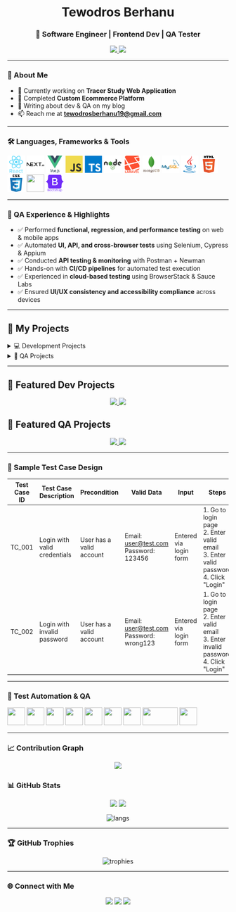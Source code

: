 <!-- Profile README -->

<h1 align="center"> Tewodros Berhanu </h1>
<h3 align="center">🚀 Software Engineer | Frontend Dev | QA Tester</h3>

<p align="center">
  <a href="mailto:tewodrosberhanu19@gmail.com">
    <img src="https://img.shields.io/badge/Email-tewodrosberhanu19%40gmail.com-red?style=for-the-badge&logo=gmail" />
  </a>
  <a href="https://linkedin.com/in/tewodros-berhanu-953750230/" target="_blank">
    <img src="https://img.shields.io/badge/LinkedIn-Tewodros%20Berhanu-blue?style=for-the-badge&logo=linkedin" />
  </a>
</p>

---

### 🌟 About Me
- 🔭 Currently working on **Tracer Study Web Application**  
- 👯 Completed **Custom Ecommerce Platform**    
- 📝 Writing about dev & QA on my blog  
- 📫 Reach me at **tewodrosberhanu19@gmail.com**

---

### 🛠️ Languages, Frameworks & Tools
<p align="left">
<img src="https://raw.githubusercontent.com/devicons/devicon/master/icons/react/react-original-wordmark.svg" width="40" height="40"/>
<img src="https://raw.githubusercontent.com/devicons/devicon/master/icons/nextjs/nextjs-original-wordmark.svg" width="40" height="40"/>
<img src="https://raw.githubusercontent.com/devicons/devicon/master/icons/vuejs/vuejs-original-wordmark.svg" width="40" height="40"/>
<img src="https://raw.githubusercontent.com/devicons/devicon/master/icons/javascript/javascript-original.svg" width="40" height="40"/>
<img src="https://raw.githubusercontent.com/devicons/devicon/master/icons/typescript/typescript-original.svg" width="40" height="40"/>
<img src="https://raw.githubusercontent.com/devicons/devicon/master/icons/nodejs/nodejs-original-wordmark.svg" width="40" height="40"/>
<img src="https://raw.githubusercontent.com/devicons/devicon/master/icons/laravel/laravel-plain-wordmark.svg" width="40" height="40"/>
<img src="https://raw.githubusercontent.com/devicons/devicon/master/icons/mongodb/mongodb-original-wordmark.svg" width="40" height="40"/>
<img src="https://raw.githubusercontent.com/devicons/devicon/master/icons/mysql/mysql-original-wordmark.svg" width="40" height="40"/>
<img src="https://raw.githubusercontent.com/devicons/devicon/master/icons/java/java-original.svg" width="40" height="40"/>
<img src="https://raw.githubusercontent.com/devicons/devicon/master/icons/html5/html5-original-wordmark.svg" width="40" height="40"/>
<img src="https://raw.githubusercontent.com/devicons/devicon/master/icons/css3/css3-original-wordmark.svg" width="40" height="40"/>
<img src="https://www.vectorlogo.zone/logos/tailwindcss/tailwindcss-icon.svg" width="40" height="40"/>
<img src="https://raw.githubusercontent.com/devicons/devicon/master/icons/bootstrap/bootstrap-plain-wordmark.svg" width="40" height="40"/>
</p>

---

### 🧪 QA Experience & Highlights
- ✅ Performed **functional, regression, and performance testing** on web & mobile apps  
- ✅ Automated **UI, API, and cross-browser tests** using Selenium, Cypress & Appium  
- ✅ Conducted **API testing & monitoring** with Postman + Newman  
- ✅ Hands-on with **CI/CD pipelines** for automated test execution  
- ✅ Experienced in **cloud-based testing** using BrowserStack & Sauce Labs  
- ✅ Ensured **UI/UX consistency and accessibility compliance** across devices  

---

## 🎯 My Projects

<details>
  <summary>💻 Development Projects</summary>

| Project | Description | Tech Stack | Link |
|---------|-------------|------------|------|
| **E-commerce Platform** | Custom online shop with payment integration | Next.js, MongoDB, Tailwind | [Repo](https://github.com/tediyo/ecommerce-platform) |
| **Via Ride App** | Ride-hailing mobile app | React Native, Firebase | [Repo](https://github.com/tediyo/via-ride) |
| **Tracer Study** | University alumni tracer platform | Laravel, MySQL, React | [Repo](https://github.com/tediyo/tracer-study) |

</details>

<details>
  <summary>🧪 QA Projects</summary>

| Project | Description | Tools & Frameworks | Link |
|---------|-------------|--------------------|------|
| **Lersha Testing** | Functional, regression & performance testing for Lersha platform | Selenium, Postman, Appium | [Repo](https://github.com/tediyo/lersha-testing) |
| **QA Automation Suite** | End-to-end automation framework for web apps | Cypress, Jest, BrowserStack | [Repo](https://github.com/tediyo/qa-automation-suite) |
| **API Testing Collection** | Automated API tests & monitoring | Postman, Newman, CI/CD | [Repo](https://github.com/tediyo/api-testing-postman) |

</details>

---

## 🚀 Featured Dev Projects
<p align="center">
  <a href="https://github.com/tediyo/ecommerce-platform">
    <img src="https://github-readme-stats.vercel.app/api/pin/?username=tediyo&repo=ecommerce-platform&theme=tokyonight" />
  </a>
  <a href="https://github.com/tediyo/tracer-study">
    <img src="https://github-readme-stats.vercel.app/api/pin/?username=tediyo&repo=tracer-study&theme=tokyonight" />
  </a>
</p>

## 🧪 Featured QA Projects
<p align="center">
  <a href="https://github.com/tediyo/lersha-testing">
    <img src="https://github-readme-stats.vercel.app/api/pin/?username=tediyo&repo=lersha-testing&theme=tokyonight" />
  </a>
  <a href="https://github.com/tediyo/qa-automation-suite">
    <img src="https://github-readme-stats.vercel.app/api/pin/?username=tediyo&repo=qa-automation-suite&theme=tokyonight" />
  </a>
</p>

---

### 📝 Sample Test Case Design

| Test Case ID | Test Case Description | Precondition | Valid Data | Input | Steps | Expected Result | Postcondition | Actual Result | Status | Remark | Tester | Developer |
|--------------|-----------------------|--------------|------------|-------|-------|----------------|---------------|---------------|--------|--------|--------|-----------|
| TC_001 | Login with valid credentials | User has a valid account | Email: user@test.com <br> Password: 123456 | Entered via login form | 1. Go to login page <br> 2. Enter valid email <br> 3. Enter valid password <br> 4. Click "Login" | User is redirected to dashboard | User session is created | As expected | ✅ Pass | - | Tewodros | Dev A |
| TC_002 | Login with invalid password | User has a valid account | Email: user@test.com <br> Password: wrong123 | Entered via login form | 1. Go to login page <br> 2. Enter valid email <br> 3. Enter invalid password <br> 4. Click "Login" | Error message “Invalid credentials” is displayed | No session created | As expected | ✅ Pass | - | Tewodros | Dev A |

---

### 🧪 Test Automation & QA
<p align="left">
  <img src="https://www.vectorlogo.zone/logos/selenium/selenium-icon.svg" width="40" height="40"/>
  <img src="https://raw.githubusercontent.com/cypress-io/cypress-icons/master/src/logo/cypress-io-logo-round.svg" width="40" height="40"/>
  <img src="https://appium.io/docs/en/latest/assets/images/appium-logo.svg" width="40" height="40"/>
  <img src="https://www.vectorlogo.zone/logos/getpostman/getpostman-icon.svg" width="40" height="40"/>
  <img src="https://avatars.githubusercontent.com/u/3221291?s=200&v=4" width="40" height="40"/> <!-- Newman -->
  <img src="https://www.vectorlogo.zone/logos/jestjsio/jestjsio-icon.svg" width="40" height="40"/>
  <img src="https://raw.githubusercontent.com/simple-icons/simple-icons/develop/icons/junit.svg" width="40" height="40"/>
  <img src="https://www.browserstack.com/images/static/header-logo.jpg" width="80" height="40"/>
  <img src="https://avatars.githubusercontent.com/u/8908513?s=200&v=4" width="40" height="40"/>
</p>

---

### 📈 Contribution Graph
<p align="center">
  <img src="https://github-readme-activity-graph.vercel.app/graph?username=tediyo&theme=tokyo-night&hide_border=true&area=true&custom_title=My%20Contributions" />
</p>

### 📊 GitHub Stats
<p align="center">
  <img src="https://github-readme-stats.vercel.app/api?username=tediyo&show_icons=true&count_private=true&include_all_commits=true&theme=tokyonight" />
  <img src="https://github-readme-streak-stats.herokuapp.com/?user=tediyo&theme=tokyonight" />
</p>

<p align="center">
  <img src="https://github-readme-stats.vercel.app/api/top-langs?username=tediyo&show_icons=true&locale=en&layout=compact&theme=tokyonight" alt="langs" />
</p>

---

### 🏆 GitHub Trophies
<p align="center">
  <img src="https://github-profile-trophy.vercel.app/?username=tediyo&theme=radical&no-frame=false&no-bg=false&margin-w=4" alt="trophies" />
</p>

---

### 🌐 Connect with Me
<p align="center">
  <a href="https://dev.to/thedron16" target="_blank"><img src="https://skillicons.dev/icons?i=devto" /></a>
  <a href="https://linkedin.com/in/tewodros-berhanu-953750230/" target="_blank"><img src="https://skillicons.dev/icons?i=linkedin" /></a>
  <a href="https://instagram.com/thedron_16" target="_blank"><img src="https://skillicons.dev/icons?i=instagram" /></a>
</p>
